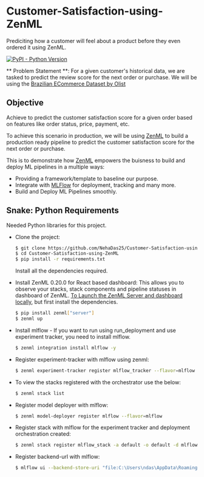 # Customer-Satisfaction-using-ZenML
Prediciting how a customer will feel about a product before they even ordered it using ZenML.

[![PyPI - Python Version](https://img.shields.io/pypi/pyversions/zenml)](https://pypi.org/project/zenml/)

** Problem Statement **:
For a given customer's historical data, we are tasked to predict the review score for the next order or purchase. We will be using the [Brazilian ECommerce Dataset by Olist](https://www.kaggle.com/datasets/olistbr/brazilian-ecommerce)

## Objective
Achieve to predict the customer satisfaction score for a given order based on features like order status, price, payment, etc. 

To achieve this scenario in production, we will be using [ZenML](https://zenml.io/) to build a production ready pipeline to predict the customer satisfaction score for the next order or purchase.

This is to demonstrate how [ZenML](https://github.com/zenml-io/zenml) empowers the buisness to build and deploy ML pipelines in a multiple ways:
 - Providing a framework/template to baseline our purpose.
 - Integrate with [MLFlow](https://mlflow.org/) for deployment, tracking and many more.
 - Build and Deploy ML Pipelines smoothly.

## Snake: Python Requirements

Needed Python libraries for this project.

- Clone the project:
    ```bash
    $ git clone https://github.com/NehaDas25/Customer-Satisfaction-using-ZenML.git
    $ cd Customer-Satisfaction-using-ZenML
    $ pip install -r requirements.txt
    ```
    Install all the dependencies required.

- Install ZenML 0.20.0 for React based dashboard: This allows you to observe your stacks, stack components and pipeline statuses in dashboard of ZenML. [To Launch the ZenML Server and dashboard locally](https://docs.zenml.io/user-guide/starter-guide#explore-the-dashboard), but first install the dependencies.
    ``` bash
    $ pip install zenml["server"]
    $ zenml up
    ```

- Install mlflow - If you want to run using run_deployment and use experiment tracker, you need to install mlflow.
    ``` bash
    $ zenml integration install mlflow -y

- Register experiment-tracker with mlflow using zenml:
    ``` bash
    $ zenml experiment-tracker register mlflow_tracker --flavor=mlflow

- To view the stacks registered with the orchestrator use the below:
    ``` bash
    $ zenml stack list

- Register model deployer with mlflow:
    ``` bash
    $ zenml model-deployer register mlflow --flavor=mlflow

- Register stack with mlflow for the experiment tracker and deployment orchestration created:
    ``` bash
    $ zenml stack register mlflow_stack -a default -o default -d mlflow -e mlflow_tracker --set

- Register backend-url with mlflow:
    ``` bash
    $ mlflow ui --backend-store-uri "file:C:\Users\ndas\AppData\Roaming\zenml\local_stores\f8f651c2-3f39-4eb7-b6ac-d6abd101a552\mlruns"

